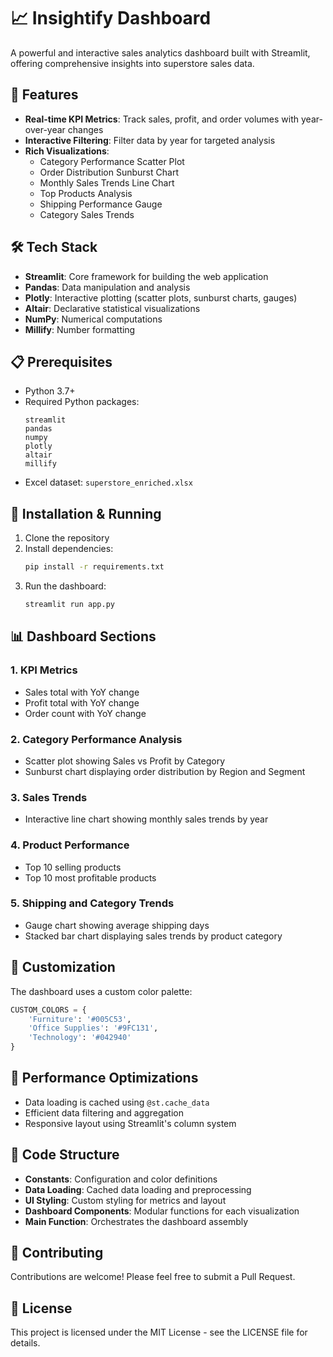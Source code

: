 # 📈 Insightify Dashboard

A powerful and interactive sales analytics dashboard built with Streamlit, offering comprehensive insights into superstore sales data.

## 🌟 Features

- **Real-time KPI Metrics**: Track sales, profit, and order volumes with year-over-year changes
- **Interactive Filtering**: Filter data by year for targeted analysis
- **Rich Visualizations**:
  - Category Performance Scatter Plot
  - Order Distribution Sunburst Chart
  - Monthly Sales Trends Line Chart
  - Top Products Analysis
  - Shipping Performance Gauge
  - Category Sales Trends

## 🛠️ Tech Stack

- **Streamlit**: Core framework for building the web application
- **Pandas**: Data manipulation and analysis
- **Plotly**: Interactive plotting (scatter plots, sunburst charts, gauges)
- **Altair**: Declarative statistical visualizations
- **NumPy**: Numerical computations
- **Millify**: Number formatting

## 📋 Prerequisites

- Python 3.7+
- Required Python packages:
  ```
  streamlit
  pandas
  numpy
  plotly
  altair
  millify
  ```
- Excel dataset: `superstore_enriched.xlsx`

## 🚀 Installation & Running

1. Clone the repository
2. Install dependencies:
   ```bash
   pip install -r requirements.txt
   ```
3. Run the dashboard:
   ```bash
   streamlit run app.py
   ```

## 📊 Dashboard Sections

### 1. KPI Metrics
- Sales total with YoY change
- Profit total with YoY change
- Order count with YoY change

### 2. Category Performance Analysis
- Scatter plot showing Sales vs Profit by Category
- Sunburst chart displaying order distribution by Region and Segment

### 3. Sales Trends
- Interactive line chart showing monthly sales trends by year

### 4. Product Performance
- Top 10 selling products
- Top 10 most profitable products

### 5. Shipping and Category Trends
- Gauge chart showing average shipping days
- Stacked bar chart displaying sales trends by product category

## 🎨 Customization

The dashboard uses a custom color palette:
```python
CUSTOM_COLORS = {
    'Furniture': '#005C53',
    'Office Supplies': '#9FC131',
    'Technology': '#042940'
}
```

## 🔧 Performance Optimizations

- Data loading is cached using `@st.cache_data`
- Efficient data filtering and aggregation
- Responsive layout using Streamlit's column system

## 📝 Code Structure

- **Constants**: Configuration and color definitions
- **Data Loading**: Cached data loading and preprocessing
- **UI Styling**: Custom styling for metrics and layout
- **Dashboard Components**: Modular functions for each visualization
- **Main Function**: Orchestrates the dashboard assembly

## 🤝 Contributing

Contributions are welcome! Please feel free to submit a Pull Request.

## 📄 License

This project is licensed under the MIT License - see the LICENSE file for details.